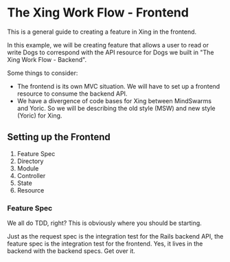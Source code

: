 # The Xing Work Flow - Frontend

This is a general guide to creating a feature in Xing in the frontend.

In this example, we will be creating feature that allows a user to read or write Dogs to correspond with the API resource for Dogs we built in "The Xing Work Flow - Backend".

Some things to consider:
* The frontend is its own MVC situation. We will have to set up a frontend resource to consume the backend API.
* We have a divergence of code bases for Xing between MindSwarms and Yoric. So we will be describing the old style (MSW) and new style (Yoric) for Xing.

## Setting up the Frontend

1. Feature Spec
2. Directory
3. Module
5. Controller
6. State
7. Resource

### Feature Spec

We all do TDD, right? This is obviously where you should be starting.

Just as the request spec is the integration test for the Rails backend API, the feature spec is the integration test for the frontend. Yes, it lives in the backend with the backend specs. Get over it.

```

